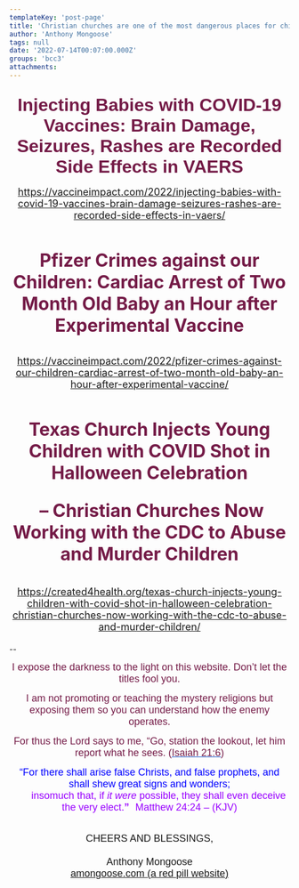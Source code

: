 ```yaml
---
templateKey: 'post-page'
title: 'Christian churches are one of the most dangerous places for children today,'
author: 'Anthony Mongoose'
tags: null
date: '2022-07-14T00:07:00.000Z'
groups: 'bcc3'
attachments:
---
```

<html><head></head><body><div dir="ltr"><div class="gmail_default" style="font-family:tahoma,sans-serif;font-size:small;text-align:center">
<h2><span style="color:rgb(116,27,71)"><font size="6">Injecting Babies with COVID-19 Vaccines: Brain Damage, Seizures, Rashes are Recorded Side Effects in VAERS</font></span></h2>

</div><div style="text-align:center"><font size="4"><a href="https://vaccineimpact.com/2022/injecting-babies-with-covid-19-vaccines-brain-damage-seizures-rashes-are-recorded-side-effects-in-vaers/" target="_blank">https://vaccineimpact.com/2022/injecting-babies-with-covid-19-vaccines-brain-damage-seizures-rashes-are-recorded-side-effects-in-vaers/</a></font></div><div style="text-align:center"><font size="4"><br></font></div><div style="text-align:center"><font size="6">
</font><h2><span style="color:rgb(116,27,71)"><font size="6">Pfizer Crimes against our Children: Cardiac Arrest of Two Month Old Baby an Hour after Experimental Vaccine</font></span></h2><div><br></div><div><font size="4"><a href="https://vaccineimpact.com/2022/pfizer-crimes-against-our-children-cardiac-arrest-of-two-month-old-baby-an-hour-after-experimental-vaccine/" target="_blank">https://vaccineimpact.com/2022/pfizer-crimes-against-our-children-cardiac-arrest-of-two-month-old-baby-an-hour-after-experimental-vaccine/</a></font></div><div><font size="4"><br></font></div>

</div><div style="text-align:center"><font size="6">
</font><h2><span style="color:rgb(116,27,71)"><font size="6">Texas Church Injects Young Children with COVID 
Shot in Halloween Celebration</font></span></h2><h2><span style="color:rgb(116,27,71)"><font size="6">&nbsp;– Christian Churches Now Working with the 
CDC to Abuse and Murder Children</font></span></h2>

</div><div style="text-align:center"><font size="4"><br></font></div><div style="text-align:center"><font size="4"><a href="https://created4health.org/texas-church-injects-young-children-with-covid-shot-in-halloween-celebration-christian-churches-now-working-with-the-cdc-to-abuse-and-murder-children/" target="_blank">https://created4health.org/texas-church-injects-young-children-with-covid-shot-in-halloween-celebration-christian-churches-now-working-with-the-cdc-to-abuse-and-murder-children/</a></font></div><div style="text-align:center"><font size="4"><br></font></div>-- <br><div dir="ltr" data-smartmail="gmail_signature"><div dir="ltr"><div><p style="font-family:tahoma,sans-serif;text-align:center;color:rgb(136,136,136)"><span style="color:rgb(116,27,71)"><font size="4" face="tahoma, sans-serif">I expose the darkness to the light on this website. Don’t let the titles fool you.</font></span></p><p style="font-family:tahoma,sans-serif;text-align:center;color:rgb(136,136,136)"><span style="color:rgb(116,27,71)"><font size="4" face="tahoma, sans-serif">I am not promoting or teaching the mystery religions but exposing them so you can understand how the enemy operates.</font></span></p><p style="color:rgb(34,34,34);font-family:tahoma,sans-serif;text-align:center"><font size="4" face="tahoma, sans-serif"><font color="#741b47">For thus the Lord says to me, “Go, station the lookout, let him report what he sees. (</font><a href="https://www.kingjamesbibleonline.org/Isaiah-21-6/" style="color:rgb(17,85,204)" target="_blank"><font color="#741b47">Isaiah 21:6</font></a><font color="#741b47">)</font></font></p><p style="color:rgb(136,136,136)"><span style="font-family:tahoma,sans-serif;text-align:center"><span style="color:rgb(116,27,71)"></span></span></p><p style="color:rgb(34,34,34);font-family:tahoma,sans-serif;text-align:center"><font size="4" face="tahoma, sans-serif"><font color="#741b47"><font size="4" face="tahoma, sans-serif"><font color="#888888"><font size="4" face="tahoma, sans-serif"><font color="#741b47"><font color="#888888"><span style="color:rgb(0,0,255)"><font size="6"><font size="4">“For there shall arise false Christs, and false prophets, and shall shew great signs and wonders;<span></span></font><b><span style="font-size:small"><font size="4"></font><br>&nbsp; &nbsp; &nbsp; &nbsp;&nbsp;&nbsp;<font size="4" face="tahoma, sans-serif"><font color="#888888"><font size="4" face="tahoma, sans-serif"><font color="#741b47"><font color="#888888"><span style="color:rgb(0,0,255)"><font size="6"><b><font size="4"><span style="color:rgb(153,0,255)"><span style="font-weight:normal">insomuch that,</span></span><span></span><span><span style="font-weight:normal">&nbsp;</span></span><span style="color:rgb(153,0,255)"><span></span><span><span style="font-weight:normal"></span></span><span style="font-weight:normal">if&nbsp;</span><i><span style="font-weight:normal">it were</span></i><span style="font-weight:normal">&nbsp;possible</span></span><span><span style="color:rgb(153,0,255)"><span style="font-weight:normal">,</span></span></span><span style="color:rgb(153,0,255)"><span><span style="font-weight:normal">&nbsp;</span></span><span style="font-weight:normal">they shall&nbsp;</span><span><span style="font-weight:normal">even&nbsp;</span></span><span style="font-weight:normal">deceive the very elect.</span></span></font></b><font size="4"><span style="color:rgb(153,0,255)">”</span></font><span style="font-size:small">&nbsp;&nbsp;<span style="color:rgb(153,0,255)">&nbsp;</span></span></font><span style="font-weight:normal"><span style="color:rgb(153,0,255)"><font size="4">Matthew 24:24 – (</font><font size="4"><span style="font-size:small"></span>KJV)</font></span></span></span></font></font></font></font></font></span></b></font></span></font></font></font></font></font></font></font></p></div><div style="text-align:center"><font size="4" face="tahoma, sans-serif"><br></font></div><div style="text-align:center"><font size="4" face="tahoma, sans-serif">CHEERS AND BLESSINGS,</font></div><div style="text-align:center"><font size="4" face="tahoma,sans-serif"><br></font></div><div style="text-align:center"><font size="4" face="tahoma,sans-serif">Anthony Mongoose</font></div><div style="text-align:center"><font face="tahoma,sans-serif"><a href="https://amongoose.com" target="_blank"><font size="4">amongoose.com (a red pill website)</font></a><br></font></div></div></div></div>
</body></html>